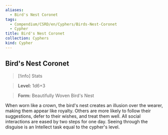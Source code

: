 ```yaml
---
aliases:
  - Bird's Nest Coronet
tags:
  - Compendium/CSRD/en/Cyphers/Birds-Nest-Coronet
  - Cypher
title: Bird's Nest Coronet
collection: Cyphers
kind: Cypher
---
```

## Bird's Nest Coronet    
>[!info] Stats    
> **Level:** 1d6+3    
> **Form:** Beautifully Woven Bird's Nest  
    
When worn like a crown, the bird's nest creates an illusion over the wearer, making them appear like royalty. Others are more likely to follow their suggestions, defer to their wishes, and treat them well. All social interactions are eased by two steps for one day. Seeing through the disguise is an Intellect task equal to the cypher's level.